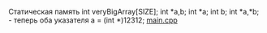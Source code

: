 Статическая память
int veryBigArray[SIZE];
int *a,b;
int *a; int b;
int *a,*b; - теперь оба указателя
a = (int *)12312;
[main.cpp](main.cpp)

